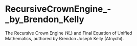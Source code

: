 # RecursiveCrownEngine_-_by_Brendon_Kelly
The Recursive Crown Engine (𝓒ₒ) and Final Equation of Unified Mathematics, authored by Brendon Joseph Kelly (Atnychi).
